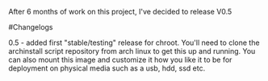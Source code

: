 After 6 months of  work on this project, I've decided to release V0.5 

#Changelogs 

0.5 - added first "stable/testing" release for chroot. You'll need to clone the archinstall script repository from arch linux to get this up and running. You can also mount this image and customize it how you like it to be for deployment on physical media such as a usb, hdd, ssd etc. 
